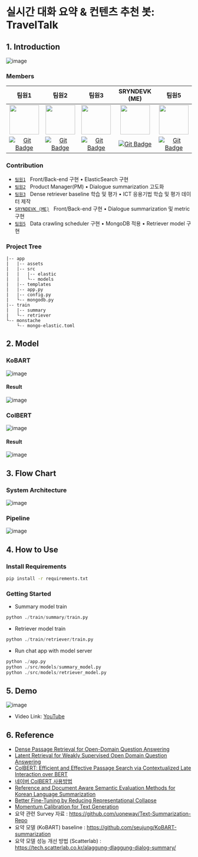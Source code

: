 # 실시간 대화 요약 & 컨텐츠 추천 봇: TravelTalk


## 1. Introduction

![image](https://user-images.githubusercontent.com/28976334/217152562-3f970d1e-6b69-460e-8cd1-01c0c1409c1a.png)


### Members

|팀원1|팀원2|팀원3|SRYNDEVK (ME)|팀원5|
|:---:|:---:|:---:|:---:|:---:|
| <img src='https://avatars.githubusercontent.com/u/97166760?v=4' height=80 width=80px></img> | <img src='https://avatars.githubusercontent.com/u/33012030?v=4' height=80 width=80px></img> | <img src='https://avatars.githubusercontent.com/u/87929279?v=4' height=80 width=80px></img> | <img src='https://avatars.githubusercontent.com/u/28976334?v=4' height=80 width=80px></img> | <img src='https://avatars.githubusercontent.com/u/49403520?v=4' height=80 width=80px></img> |
| [![Git Badge](http://img.shields.io/badge/-Github-black?style=flat-square&logo=github)](https://github.com/khs0415p) | [![Git Badge](http://img.shields.io/badge/-Github-black?style=flat-square&logo=github)](https://github.com/papari1123) | [![Git Badge](http://img.shields.io/badge/-Github-black?style=flat-square&logo=github)](https://github.com/coderJoon) | [![Git Badge](http://img.shields.io/badge/-Github-black?style=flat-square&logo=github)](https://github.com/sryndevk) | [![Git Badge](http://img.shields.io/badge/-Github-black?style=flat-square&logo=github)](https://github.com/iknocho) |

### Contribution

- [`팀원1`](https://github.com/khs0415p) &nbsp; Front/Back-end 구현 • ElasticSearch 구현
- [`팀원2`](https://github.com/papari1123) &nbsp; Product Manager(PM) • Dialogue summarization 고도화
- [`팀원3`](https://github.com/coderJoon) &nbsp; Dense retriever baseline 학습 및 평가 • ICT 응용기법 학습 및 평가 데이터 제작
- [`SRYNDEVK (ME)`](https://github.com/siryuon) &nbsp; Front/Back-end 구현 • Dialogue summarization 및 metric 구현
- [`팀원5`](https://github.com/iknocho) &nbsp; Data crawling scheduler 구현 • MongoDB 적용 • Retriever model 구현

### Project Tree

```
|-- app
|   |-- assets
|   |-- src
|   |   |-- elastic
|   |   └-- models
|   |-- templates
|   |-- app.py
|   |-- config.py
|   └-- mongodb.py
|-- train
|   |-- summary
|   └-- retriever
└-- monstache
    └-- mongo-elastic.toml
```

## 2. Model

### KoBART
![image](https://user-images.githubusercontent.com/28976334/217154805-074a1273-57d5-4a8b-a5ec-7a5bf6d0f78e.png)
#### Result
![image](https://user-images.githubusercontent.com/28976334/217692822-873a5243-a78b-4d94-8ba8-75e3465a6147.png)

### ColBERT
![image](https://user-images.githubusercontent.com/28976334/217154876-e0783607-28ef-489c-903b-841923acb695.png)
#### Result
![image](https://user-images.githubusercontent.com/28976334/217692905-5b401b6a-a82a-4359-b55f-adbe1a0b6b5c.png)

## 3. Flow Chart

### System Architecture

![image](https://user-images.githubusercontent.com/28976334/217692565-47e03ab8-0eb9-4187-ad1f-bbd61a274c59.png)

### Pipeline

![image](https://user-images.githubusercontent.com/28976334/217154026-2a9beaa8-0863-4df4-b3aa-8e57ef452e9f.png)

## 4. How to Use

### Install Requirements

```bash
pip install -r requirements.txt
```

### Getting Started

- Summary model train
```python
python ./train/summary/train.py
```

- Retriever model train
```python
python ./train/retriever/train.py
```

- Run chat app with model server
```python
python ./app.py
python ./src/models/summary_model.py
python ./src/models/retriever_model.py
```


## 5. Demo 
![image](https://user-images.githubusercontent.com/28976334/217154127-3c9c578d-63d2-486d-8ecf-fce637c39e29.png)
- Video Link: [YouTube](https://youtu.be/byFroRoArCY)

## 6. Reference
- [Dense Passage Retrieval for Open-Domain Question Answering](https://arxiv.org/pdf/2004.04906.pdf)
- [Latent Retrieval for Weakly Supervised Open Domain Question Answering](https://arxiv.org/pdf/1906.00300.pdf)
- [ColBERT: Efficient and Effective Passage Search via Contextualized Late Interaction over BERT](https://arxiv.org/pdf/2004.12832.pdf)
- [네이버 ColBERT 사용방법](https://tv.naver.com/v/23650668)
- [Reference and Document Aware Semantic Evaluation Methods for Korean Language Summarization](https://arxiv.org/pdf/2005.03510.pdf)
- [Better Fine-Tuning by Reducing Representational Collapse](https://arxiv.org/pdf/2008.03156.pdf)
- [Momentum Calibration for Text Generation](https://arxiv.org/pdf/2212.04257v1.pdf)
- 요약 관련 Survey 자료 : https://github.com/uoneway/Text-Summarization-Repo
- 요약 모델 (KoBART) baseline : https://github.com/seujung/KoBART-summarization
- 요약 모델 성능 개선 방법 (Scatterlab) : https://tech.scatterlab.co.kr/alaggung-dlaggung-dialog-summary/ 

